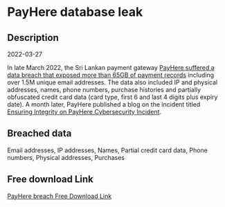 # PayHere database leak

## Description

2022-03-27

In late March 2022, the Sri Lankan payment gateway <a href="https://www.yoshlk.me/technicity/payhere-hack/" target="_blank" rel="noopener">PayHere suffered a data breach that exposed more than 65GB of payment records</a> including over 1.5M unique email addresses. The data also included IP and physical addresses, names, phone numbers, purchase histories and partially obfuscated credit card data (card type, first 6 and last 4 digits plus expiry date). A month later, PayHere published a blog on the incident titled <a href="https://blog.payhere.lk/ensuring-integrity-on-payhere-cybersecurity-incident/" target="_blank" rel="noopener">Ensuring Integrity on PayHere Cybersecurity Incident</a>.

## Breached data

Email addresses, IP addresses, Names, Partial credit card data, Phone numbers, Physical addresses, Purchases

## Free download Link

[PayHere breach Free Download Link](https://tinyurl.com/2b2k277t)